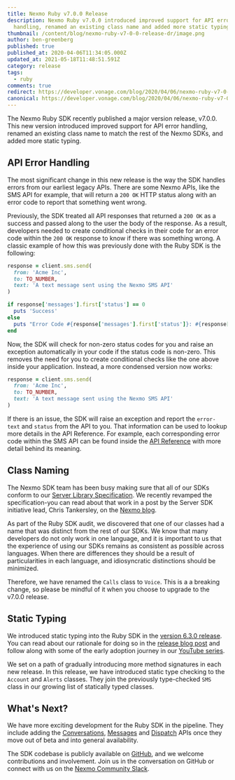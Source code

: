 ```yaml
---
title: Nexmo Ruby v7.0.0 Release
description: Nexmo Ruby v7.0.0 introduced improved support for API error
  handling, renamed an existing class name and added more static typing
thumbnail: /content/blog/nexmo-ruby-v7-0-0-release-dr/image.png
author: ben-greenberg
published: true
published_at: 2020-04-06T11:34:05.000Z
updated_at: 2021-05-18T11:48:51.591Z
category: release
tags:
  - ruby
comments: true
redirect: https://developer.vonage.com/blog/2020/04/06/nexmo-ruby-v7-0-0-release-dr
canonical: https://developer.vonage.com/blog/2020/04/06/nexmo-ruby-v7-0-0-release-dr
---
```

The Nexmo Ruby SDK recently published a major version release, v7.0.0. This new version introduced improved support for API error handling, renamed an existing class name to match the rest of the Nexmo SDKs, and added more static typing.

## API Error Handling

The most significant change in this new release is the way the SDK handles errors from our earliest legacy APIs. There are some Nexmo APIs, like the SMS API for example, that will return a `200 OK` HTTP status along with an error code to report that something went wrong.

Previously, the SDK treated all API responses that returned a `200 OK` as a success and passed along to the user the body of the response. As a result, developers needed to create conditional checks in their code for an error code within the `200 OK` response to know if there was something wrong. A classic example of how this was previously done with the Ruby SDK is the following:

```ruby
response = client.sms.send(
  from: 'Acme Inc',
  to: TO_NUMBER,
  text: 'A text message sent using the Nexmo SMS API'
)

if response['messages'].first['status'] == 0
  puts 'Success'
else
  puts "Error Code #{response['messages'].first['status']}: #{response['messages'].first['error-text']}"
end
```

Now, the SDK will check for non-zero status codes for you and raise an exception automatically in your code if the status code is non-zero. This removes the need for you to create conditional checks like the one above inside your application. Instead, a more condensed version now works:

```ruby
response = client.sms.send(
  from: 'Acme Inc',
  to: TO_NUMBER,
  text: 'A text message sent using the Nexmo SMS API'
)
```

If there is an issue, the SDK will raise an exception and report the `error-text` and `status` from the API to you. That information can be used to lookup more details in the API Reference. For example, each corresponding error code within the SMS API can be found inside the [API Reference](https://developer.nexmo.com/api/sms#errors) with more detail behind its meaning.

## Class Naming

The Nexmo SDK team has been busy making sure that all of our SDKs conform to our [Server Library Specification](https://github.com/Nexmo/server-sdk-specification/blob/master/SPECIFICATION.md). We recently revamped the specification-you can read about that work in a post by the Server SDK initiative lead, Chris Tankersley, on the [Nexmo blog](https://learn.vonage.com/blog/2020/03/09/the-specifications-that-define-us-dr). 

As part of the Ruby SDK audit, we discovered that one of our classes had a name that was distinct from the rest of our SDKs. We know that many developers do not only work in one language, and it is important to us that the experience of using our SDKs remains as consistent as possible across languages. When there are differences they should be a result of particularities in each language, and idiosyncratic distinctions should be minimized.

Therefore, we have renamed the `Calls` class to `Voice`. This is a a breaking change, so please be mindful of it when you choose to upgrade to the v7.0.0 release.

## Static Typing

We introduced static typing into the Ruby SDK in the [version 6.3.0 release](https://learn.vonage.com/blog/2020/02/26/nexmo-ruby-new-release-host-overriding-dr). You can read about our rationale for doing so in the [release blog post](https://learn.vonage.com/blog/2020/02/26/nexmo-ruby-new-release-host-overriding-dr) and follow along with some of the early adoption journey in our [YouTube series](https://www.youtube.com/playlist?list=PLWYngsniPr_mMVi6W3dhqMoc5qTwTi_vb).

We set on a path of gradually introducing more method signatures in each new release. In this release, we have introduced static type checking to the `Account` and `Alerts` classes. They join the previously type-checked `SMS` class in our growing list of statically typed classes.

## What's Next?

We have more exciting development for the Ruby SDK in the pipeline. They include adding the [Conversations](https://developer.nexmo.com/api/conversation), [Messages](https://developer.nexmo.com/api/messages-olympus) and [Dispatch](https://developer.nexmo.com/api/dispatch) APIs once they move out of beta and into general availability. 

The SDK codebase is publicly available on [GitHub](https://github.com/nexmo/nexmo-ruby), and we welcome contributions and involvement. Join us in the conversation on GitHub or connect with us on the [Nexmo Community Slack](https://developer.nexmo.com/community/slack).